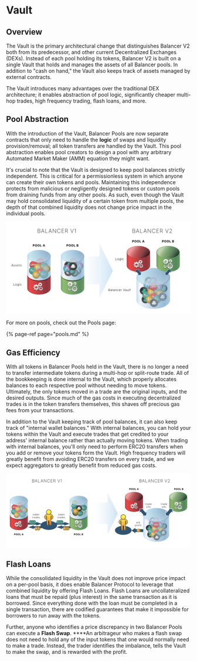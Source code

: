 # Vault

## Overview

The Vault is the primary architectural change that distinguishes Balancer V2 both from its predecessor, and other current Decentralized Exchanges \(DEXs\). Instead of each pool holding its tokens, Balancer V2 is built on a single Vault that holds and manages the assets of all Balancer pools. In addition to "cash on hand," the Vault also keeps track of assets managed by external contracts.

The Vault introduces many advantages over the traditional DEX architecture; it enables abstraction of pool logic, significantly cheaper multi-hop trades, high frequency trading, flash loans, and more.  

## Pool Abstraction

With the introduction of the Vault, Balancer Pools are now separate contracts that only need to handle the **logic** of swaps and liquidity provision/removal; all token transfers are handled by the Vault. This pool abstraction enables pool creators to design a pool with any arbitrary Automated Market Maker \(AMM\) equation they might want. 

It's crucial to note that the Vault is designed to keep pool balances strictly independent. This is critical for a permissionless system in which anyone can create their own tokens and pools. Maintaining this independence protects from malicious or negligently designed tokens or custom pools from draining funds from any other pools. As such, even though the Vault may hold consolidated liquidity of a certain token from multiple pools, the depth of that combined liquidity does not change price impact in the individual pools.

![The Vault holds all pool tokens while logic is handled by pool contracts](../../.gitbook/assets/vault.png)

For more on pools, check out the Pools page:

{% page-ref page="pools.md" %}

## Gas Efficiency

With all tokens in Balancer Pools held in the Vault, there is no longer a need to transfer intermediate tokens during a multi-hop or split-route trade. All of the bookkeeping is done internal to the Vault, which properly allocates balances to each respective pool without needing to move tokens. Ultimately, the only tokens moved in a trade are the original inputs, and the desired outputs. Since much of the gas costs in executing decentralized trades is in the token transfers themselves, this shaves off precious gas fees from your transactions.

In addition to the Vault keeping track of pool balances, it can also keep track of "internal wallet balances." With internal balances, you can hold your tokens within the Vault and execute trades that get credited to your address' internal balance rather than actually moving tokens. When trading with internal balances, you'll only need to perform ERC20 transfers when you add or remove your tokens form the Vault. High frequency traders will greatly benefit from avoiding ERC20 transfers on every trade, and we expect aggregators to greatly benefit from reduced gas costs. 

![](../../.gitbook/assets/arb_profit.png)

## Flash Loans

While the consolidated liquidity in the Vault does not improve price impact on a per-pool basis, it does enable Balancer Protocol to leverage that combined liquidity by offering Flash Loans. Flash Loans are uncollateralized loans that must be repaid \(plus interest\) in the same transaction as it is borrowed. Since everything done with the loan must be completed in a single transaction, there are codified guarantees that make it impossible for borrowers to run away with the tokens.

Further, anyone who identifies a price discrepancy in two Balancer Pools can execute a **Flash Swap**. ****An arbitrageur who makes a flash swap does not need to hold any of the input tokens that one would normally need to make a trade. Instead, the trader identifies the imbalance, tells the Vault to make the swap, and is rewarded with the profit.

